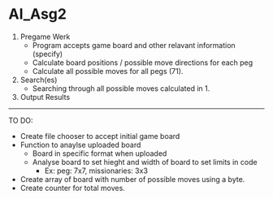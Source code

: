 # AI_Asg2
1. Pregame Werk
    * Program accepts game board and other relavant information (specify)
    * Calculate board positions / possible move directions for each peg
    * Calculate all possible moves for all pegs (71).
2. Search(es)
    * Searching through all possible moves calculated in 1. 
3. Output Results
-----------------------------------------------------------------------------
TO DO: 
  * Create file chooser to accept initial game board
  * Function to anaylse uploaded board
      * Board in specific format when uploaded
      * Analyse board to set hieght and width of board to set limits in code  
          * Ex: peg: 7x7, missionaries: 3x3
  * Create array of board with number of possible moves using a byte. 
  * Create counter for total moves. 
